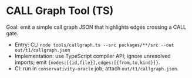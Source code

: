# CALL Graph Tool (TS)

Goal: emit a simple call graph JSON that highlights edges crossing a CALL gate.
- Entry: CLI `node tools/callgraph.ts --src packages/**/src --out out/t1/callgraph.json`
- Implementation: use TypeScript compiler API; ignore unresolved imports; emit `{nodes:[{id,file}],edges:[{from,to,kind}]}`.
- CI: run in `conservativity-oracle` job; attach `out/t1/callgraph.json`.

